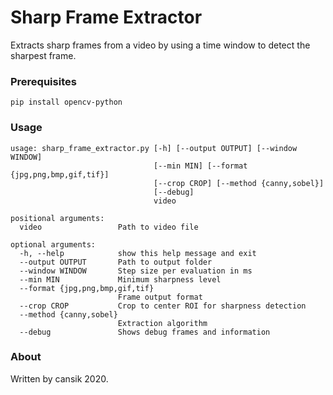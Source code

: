 # Sharp Frame Extractor
Extracts sharp frames from a video by using a time window to detect the sharpest frame.

### Prerequisites

```
pip install opencv-python
```
    
### Usage

```
usage: sharp_frame_extractor.py [-h] [--output OUTPUT] [--window WINDOW]
                                [--min MIN] [--format {jpg,png,bmp,gif,tif}]
                                [--crop CROP] [--method {canny,sobel}]
                                [--debug]
                                video

positional arguments:
  video                 Path to video file

optional arguments:
  -h, --help            show this help message and exit
  --output OUTPUT       Path to output folder
  --window WINDOW       Step size per evaluation in ms
  --min MIN             Minimum sharpness level
  --format {jpg,png,bmp,gif,tif}
                        Frame output format
  --crop CROP           Crop to center ROI for sharpness detection
  --method {canny,sobel}
                        Extraction algorithm
  --debug               Shows debug frames and information
```

### About
Written by cansik 2020.
